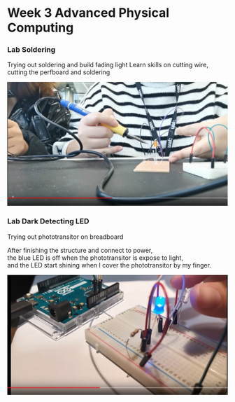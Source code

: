 # Week 3 Advanced Physical Computing

### Lab Soldering

Trying out soldering and build fading light
Learn skills on cutting wire, cutting the perfboard and soldering

[![Screen Shot from my Record](https://github.com/muziFiona/Uni-Response/blob/master/Advanced-Physical-Computing/Week_3/Media/2019-10-21%20025742.jpg)](https://youtu.be/dfLYLCf7460)

### Lab Dark Detecting LED

Trying out phototransitor on breadboard

After finishing the structure and connect to power, <br> the blue LED is off when the phototransitor is expose to light, 
<br>and the LED start shining when I cover the phototransitor by my finger. 

[![Screen Shot from my Record](https://github.com/muziFiona/Uni-Response/blob/master/Advanced-Physical-Computing/Week_3/Media/2019-10-21%20025743.jpg)](https://youtu.be/Yzn0BthryiA)
